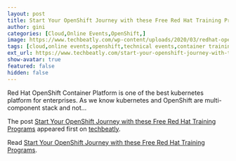 ```yaml
---
layout: post
title: Start Your OpenShift Journey with these Free Red Hat Training Programs
author: gini
categories: [Cloud,Online Events,OpenShift,]
image: https://www.techbeatly.com/wp-content/uploads/2020/03/redhat-openshift-free-courses-1024x683.jpg
tags: [cloud,online events,openshift,technical events,container training,free openshift training,kubernetes,kubernetes training,ocp training,openshift container platform,openshift free training,openshift training,red hat openshift,]
ext_url: https://www.techbeatly.com/start-your-openshift-journey-with-these-free-red-hat-training-programs/
show-avatar: true
featured: false
hidden: false
---
```


<p>Red Hat OpenShift Container Platform is one of the best kubernetes platform for enterprises. As we know kubernetes and OpenShift are multi-component stack and not&#46;&#46;&#46;</p>
<p>The post <a href="https://www.techbeatly.com/start-your-openshift-journey-with-these-free-red-hat-training-programs/" rel="nofollow">Start Your OpenShift Journey with these Free Red Hat Training Programs</a> appeared first on <a href="https://www.techbeatly.com" rel="nofollow">techbeatly</a>.</p>

Read [Start Your OpenShift Journey with these Free Red Hat Training Programs](https://www.techbeatly.com/start-your-openshift-journey-with-these-free-red-hat-training-programs/).